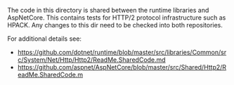 The code in this directory is shared between the runtime libraries and AspNetCore. This contains tests for HTTP/2 protocol infrastructure such as HPACK. Any changes to this dir need to be checked into both repositories.

For additional details see:
- https://github.com/dotnet/runtime/blob/master/src/libraries/Common/src/System/Net/Http/Http2/ReadMe.SharedCode.md
- https://github.com/aspnet/AspNetCore/blob/master/src/Shared/Http2/ReadMe.SharedCode.m

